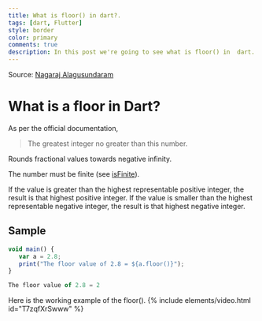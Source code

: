```yaml
---
title: What is floor() in dart?.
tags: [dart, Flutter]
style: border
color: primary
comments: true
description: In this post we're going to see what is floor() in  dart.
---
```

Source: [Nagaraj Alagusundaram](https://www.nagaraj.com.au)

# What is a floor in  Dart?

As per the official documentation, 
> The greatest integer no greater than this number.

Rounds fractional values towards negative infinity.

The number must be finite (see [isFinite](https://api.dart.dev/stable/2.14.4/dart-core/num/isFinite.html)).

If the value is greater than the highest representable positive integer, the result is that highest positive integer. If the value is smaller than the highest representable negative integer, the result is that highest negative integer.

## Sample

```javascript
void main() { 
   var a = 2.8; 
   print("The floor value of 2.8 = ${a.floor()}"); 
} 
```

```javascript
The floor value of 2.8 = 2
```


Here is the working example of the floor(). 
{% include elements/video.html id="T7zqfXrSwww" %}
